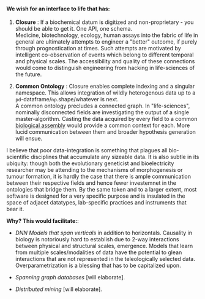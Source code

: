 


#### We wish for an interface to life that has:

1. **Closure** : If a biochemical datum is digitized and non-proprietary - you should be able to get it. One API, one schema.  
Medicine, biotechnology, ecology, human assays into the fabric of life in general are ultimately attempts to engineer a "better" outcome, if purely through prognostication at times. Such attempts are motivated by intelligent co-observation of events which belong to different temporal and physical scales. The accessibility and quality of these connections would come to distinguish engineering from hacking in life-sciences of the future. 

2. **Common Ontology** : Closure enables complete indexing and a singular namespace. This allows integration of wildly heterogenous data up to a ```pd```-dataframe/```np```.shape/whatever is next.  
    A common ontology precludes a connected graph. In "life-sciences", nominally disconnected fields are investigating the output of a single master-algorithm. Casting the data acquired by every field to a common [biological assembly](https://pdb101.rcsb.org/learn/guide-to-understanding-pdb-data/biological-assemblies) would provide a common context for each. More lucid communication between them and broader hypothesis generation will ensue.


I believe that poor data-integration is something that plagues all bio-scientific disciplines that accumulate any sizeable data. It is also subtle in its ubiquity: though both the evolutionary geneticist and bioelectricity researcher may be attending to the mechanisms of morphogenesis or tumour formation, it is hardly the case that there is ample communication between their respective fields and hence fewer investemnet in the ontologies that bridge them. By the same token and to a larger extent, most software is designed for a very specific purpose and is insulated in the space of adjacet datatypes, lab-specific practices and instruments that bear it. 

**Why? This would facilitate:**:

- *DNN Models that span verticals* in addition to horizontals. Causality in biology is notoriously hard to establish due to 2-way interactions between physical and structural scales, emergence. Models that learn from multiple scales/modalities of data have the potential to glean interactions that are not represented in the teleologically selected data. Overparametrization is a blessing that has to be capitalized upon.
  
- *Spanning graph databases* [will elaborate].

- *Distributed mining*  [will elaborate].







